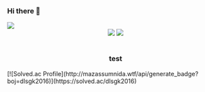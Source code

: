 ### Hi there 👋

<img src="https://capsule-render.vercel.app/api?type=waving&color=ADC8FF&height=200&section=header&text=WELCOM&fontSize=90" />
<!-- ![header](https://capsule-render.vercel.app/api?type=waving&color=auto&height=300&section=header&text=capsule%20render&fontSize=90) -->
<div align="center">
    <div>
    <img src="https://github-readme-stats.vercel.app/api?username=flyforme2016&show_icons=true&theme=tokyonight">
    <img src="https://github-readme-stats.vercel.app/api/top-langs/?username=flyforme2016&layout=compact"><br><br>
    <!-- [![Top Langs](https://github-readme-stats.vercel.app/api/top-langs/?username=flyforme2016)](https://github.com/flyforme2016/github-readme-stats) -->
    </div>
    <h3>test</h3>
</div>
[![Solved.ac Profile](http://mazassumnida.wtf/api/generate_badge?boj=dlsgk2016)](https://solved.ac/dlsgk2016)

<!--
**flyforme2016/flyforme2016** is a ✨ _special_ ✨ repository because its `README.md` (this file) appears on your GitHub profile.

Here are some ideas to get you started:

- 🔭 I’m currently working on ...
- 🌱 I’m currently learning ...
- 👯 I’m looking to collaborate on ...
- 🤔 I’m looking for help with ...
- 💬 Ask me about ...
- 📫 How to reach me: ...
- 😄 Pronouns: ...
- ⚡ Fun fact: ...
-->
